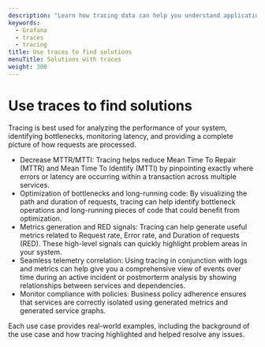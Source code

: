 ```yaml
---
description: "Learn how tracing data can help you understand application insights and performance as well as triaging issues in your services and applications."
keywords:
  - Grafana
  - traces
  - tracing
title: Use traces to find solutions
menuTitle: Solutions with traces
weight: 300
---
```


# Use traces to find solutions

Tracing is best used for analyzing the performance of your system, identifying bottlenecks, monitoring latency, and providing a complete picture of how requests are processed.

* Decrease MTTR/MTTI: Tracing helps reduce Mean Time To Repair (MTTR) and Mean Time To Identify (MTTI) by pinpointing exactly where errors or latency are occurring within a transaction across multiple services.
*  Optimization of bottlenecks and long-running code: By visualizing the path and duration of requests, tracing can help identify bottleneck operations and long-running pieces of code that could benefit from optimization.
*  Metrics generation and RED signals: Tracing can help generate useful metrics related to Request rate, Error rate, and Duration of requests (RED). These high-level signals can quickly highlight problem areas in your system.
* Seamless telemetry correlation: Using tracing in conjunction with logs and metrics can help give you a comprehensive view of events over time during an active incident or postmorterm analysis by showing relationships between services and dependencies.
* Monitor compliance with policies: Business policy adherence ensures that services are correctly isolated using generated metrics and generated service graphs.


Each use case provides real-world examples, including the background of the use case and how tracing highlighted and helped resolve any issues.